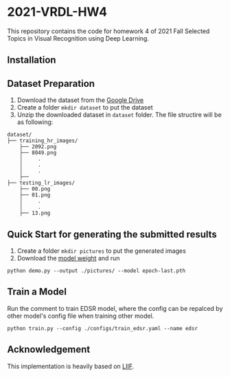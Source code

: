 # 2021-VRDL-HW4

This repository contains the code for homework 4 of 2021 Fall Selected Topics in Visual Recognition using Deep Learning.

## Installation


## Dataset Preparation
1. Download the dataset from the [Google Drive](https://drive.google.com/file/d/1GL_Rh1N-WjrvF_-YOKOyvq0zrV6TF4hb/view)
2. Create a folder `mkdir dataset` to put the dataset 
3. Unzip the downloaded dataset in `dataset` folder. The file structire will be as following:
```
dataset/
├── training_hr_images/
    ├── 2092.png
    ├── 8049.png
    │     .
    │     .
    │     .
    ├──
├── testing_lr_images/
    ├── 00.png
    ├── 01.png
    │     .
    │     .
    ├── 13.png
```

## Quick Start for generating the submitted results
1. Create a folder `mkdir pictures` to put the generated images 
2. Download the [model weight](https://drive.google.com/file/d/1zrVt7B_NM12dVmkWVcg2JskBaUsZ0-9w/view?usp=sharing) and run
```
python demo.py --output ./pictures/ --model epoch-last.pth
```

## Train a Model
Run the comment to train EDSR model, where the config can be repalced by other model's config file when training other model.
```
python train.py --config ./configs/train_edsr.yaml --name edsr
```

## Acknowledgement
This implementation is heavily based on [LIIF](https://github.com/yinboc/liif).
